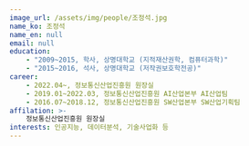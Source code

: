 ```yaml
---
image_url: /assets/img/people/조정석.jpg
name_ko: 조정석
name_en: null
email: null
education:
    - "2009~2015, 학사, 상명대학교 (지적재산권학, 컴퓨터과학)"
    - "2015~2016, 석사, 상명대학교 (저작권보호학전공)"
career:
    - 2022.04~, 정보통신산업진흥원 원장실
    - 2019.01~2022.03, 정보통신산업진흥원 AI산업본부 AI산업팀
    - 2016.07~2018.12, 정보통신산업진흥원 SW산업본부 SW산업기획팀
affilation: >-
    정보통신산업진흥원 원장실
interests: 인공지능, 데이터분석, 기술사업화 등
---
```

